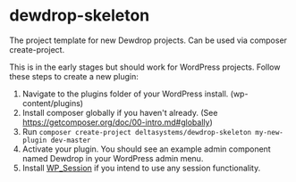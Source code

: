 # dewdrop-skeleton
The project template for new Dewdrop projects.  Can be used via composer create-project.

This is in the early stages but should work for WordPress projects.  Follow these steps to create a new plugin:

1. Navigate to the plugins folder of your WordPress install. (wp-content/plugins)
1. Install composer globally if you haven't already.  (See <https://getcomposer.org/doc/00-intro.md#globally>)
1. Run `composer create-project deltasystems/dewdrop-skeleton my-new-plugin dev-master`
1. Activate your plugin.  You should see an example admin component named Dewdrop in your WordPress admin menu.
1. Install [WP\_Session](https://wordpress.org/support/plugin/wp-session-manager) if you intend to use any session functionality.


